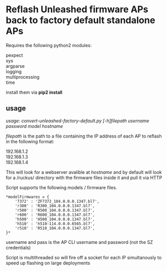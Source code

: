 # Reflash Unleashed firmware APs back to factory default standalone APs 

Requires the following python2 modules:

pexpect<br/>
sys<br/>
argparse<br/>
logging<br/>
multiprocessing<br/>
time<br/>

install them via **pip2 install <module>**

## usage


*usage: convert-unleashed-factory-default.py [-h]filepath username password model hostname*

*filepath* is the path to a file containing the IP address of each AP to reflash in the following format:

192.168.1.2<br/>
192.168.1.3<br/>
192.168.1.4<br/>

This will look for a webserver avalible at *hostname* and by default will look for a /ruckus/ directory with the firmware files inside it and pull it via HTTP

Script supports the following models / firmware files.

    *modelFirmwares = {
        '7372' : 'ZF7372_104.0.0.0.1347.bl7',
        'r300' : 'R300_104.0.0.0.1347.bl7',
        'r500' : 'R500_104.0.0.0.1347.bl7',
        'r600' : 'R600_104.0.0.0.1347.bl7',
        'h500' : 'H500_104.0.0.0.1347.bl7',
        'h510' : 'h510-114.0.0.0.6565.bl7',
        'r510' : 'R510_104.0.0.0.1347.bl7',
    }*

username and pass is the AP CLI username and password (not the SZ credentials)

Script is multithreaded so will fire off a socket for each IP simultanously to speed up flashing on large deployments
